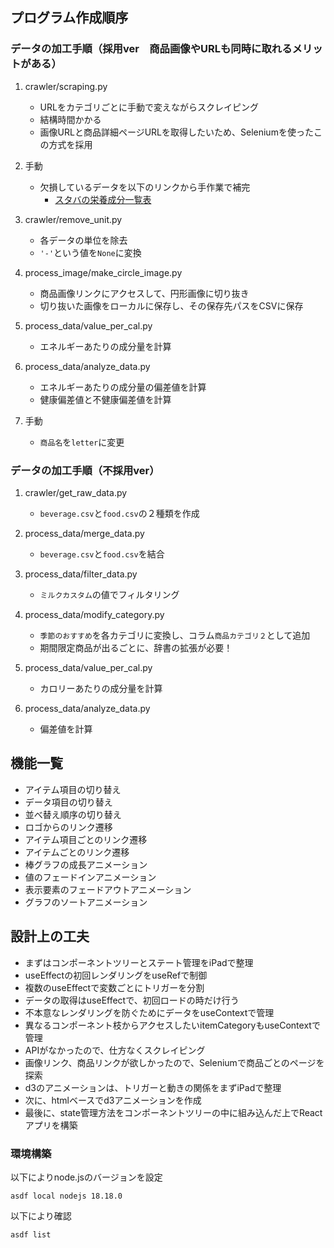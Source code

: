 ## プログラム作成順序

### データの加工手順（採用ver　商品画像やURLも同時に取れるメリットがある）

1. crawler/scraping.py
    - URLをカテゴリごとに手動で変えながらスクレイピング
    - 結構時間かかる
    - 画像URLと商品詳細ページURLを取得したいため、Seleniumを使ったこの方式を採用

2. 手動
    - 欠損しているデータを以下のリンクから手作業で補完
      - [スタバの栄養成分一覧表](https://product.starbucks.co.jp/allergy/nutrient/)

3. crawler/remove_unit.py
    - 各データの単位を除去
    - ```'-'```という値を```None```に変換

4. process_image/make_circle_image.py
    - 商品画像リンクにアクセスして、円形画像に切り抜き
    - 切り抜いた画像をローカルに保存し、その保存先パスをCSVに保存

5. process_data/value_per_cal.py
    - エネルギーあたりの成分量を計算

6. process_data/analyze_data.py
    - エネルギーあたりの成分量の偏差値を計算
    - 健康偏差値と不健康偏差値を計算

7. 手動
    - ```商品名```を```letter```に変更

### データの加工手順（不採用ver）

1. crawler/get_raw_data.py
    - `beverage.csv`と`food.csv`の２種類を作成

2. process_data/merge_data.py
    - `beverage.csv`と`food.csv`を結合

3. process_data/filter_data.py
    - `ミルクカスタム`の値でフィルタリング

4. process_data/modify_category.py
    - `季節のおすすめ`を各カテゴリに変換し、コラム`商品カテゴリ２`として追加
    - 期間限定商品が出るごとに、辞書の拡張が必要！

5. process_data/value_per_cal.py
    - カロリーあたりの成分量を計算

6. process_data/analyze_data.py
    - 偏差値を計算

## 機能一覧

- アイテム項目の切り替え
- データ項目の切り替え
- 並べ替え順序の切り替え
- ロゴからのリンク遷移
- アイテム項目ごとのリンク遷移
- アイテムごとのリンク遷移
- 棒グラフの成長アニメーション
- 値のフェードインアニメーション
- 表示要素のフェードアウトアニメーション
- グラフのソートアニメーション

## 設計上の工夫

- まずはコンポーネントツリーとステート管理をiPadで整理
- useEffectの初回レンダリングをuseRefで制御
- 複数のuseEffectで変数ごとにトリガーを分割
- データの取得はuseEffectで、初回ロードの時だけ行う
- 不本意なレンダリングを防ぐためにデータをuseContextで管理
- 異なるコンポーネント枝からアクセスしたいitemCategoryもuseContextで管理
- APIがなかったので、仕方なくスクレイピング
- 画像リンク、商品リンクが欲しかったので、Seleniumで商品ごとのページを探索
- d3のアニメーションは、トリガーと動きの関係をまずiPadで整理
- 次に、htmlベースでd3アニメーションを作成
- 最後に、state管理方法をコンポーネントツリーの中に組み込んだ上でReactアプリを構築

### 環境構築

以下によりnode.jsのバージョンを設定
```
asdf local nodejs 18.18.0
```

以下により確認
```
asdf list
```
